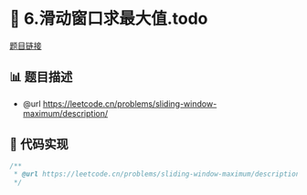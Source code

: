 # 🎨 6.滑动窗口求最大值.todo

[题目链接](https://leetcode.cn/problems/sliding-window-maximum/description/)

## 📊 题目描述
* @url https://leetcode.cn/problems/sliding-window-maximum/description/

## 📃 代码实现
```typescript
/**
 * @url https://leetcode.cn/problems/sliding-window-maximum/description/
 */

```
